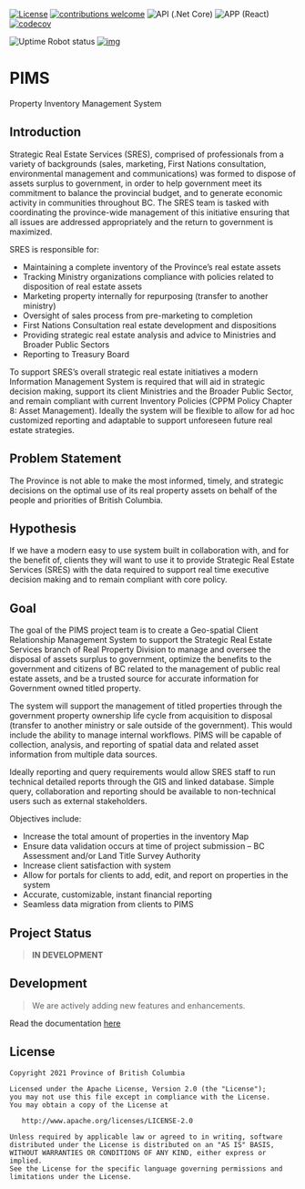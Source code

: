 [![License](https://img.shields.io/badge/License-Apache%202.0-blue.svg)](LICENSE)
[![contributions welcome](https://img.shields.io/badge/contributions-welcome-brightgreen.svg?style=flat)](https://github.com/bcgov/pims/issues)
![API (.Net Core)](<https://github.com/bcgov/PSP/workflows/API%20(.NET%20Core)/badge.svg?branch=dev>)
![APP (React)](<https://github.com/bcgov/PSP/workflows/APP%20(React)/badge.svg?branch=dev>)
[![codecov](https://codecov.io/gh/bcgov/PSP/branch/dev/graph/badge.svg)](https://codecov.io/gh/bcgov/PSP)

![Uptime Robot status](https://img.shields.io/uptimerobot/status/m784832378-1d844c019bc2900c17c826cb)
[![img](https://img.shields.io/badge/Lifecycle-Stable-97ca00)](https://github.com/bcgov/repomountie/blob/master/doc/lifecycle-badges.md)

# PIMS

Property Inventory Management System

## Introduction

Strategic Real Estate Services (SRES), comprised of professionals from a variety of backgrounds (sales, marketing, First Nations consultation, environmental management and communications) was formed to dispose of assets surplus to government, in order to help government meet its commitment to balance the provincial budget, and to generate economic activity in communities throughout BC. The SRES team is tasked with coordinating the province-wide management of this initiative ensuring that all issues are addressed appropriately and the return to government is maximized.

SRES is responsible for:

- Maintaining a complete inventory of the Province’s real estate assets
- Tracking Ministry organizations compliance with policies related to disposition of real estate assets
- Marketing property internally for repurposing (transfer to another ministry)
- Oversight of sales process from pre-marketing to completion
- First Nations Consultation real estate development and dispositions
- Providing strategic real estate analysis and advice to Ministries and Broader Public Sectors
- Reporting to Treasury Board

To support SRES’s overall strategic real estate initiatives a modern Information Management System is required that will aid in strategic decision making, support its client Ministries and the Broader Public Sector, and remain compliant with current Inventory Policies (CPPM Policy Chapter 8: Asset Management). Ideally the system will be flexible to allow for ad hoc customized reporting and adaptable to support unforeseen future real estate strategies.

## Problem Statement

The Province is not able to make the most informed, timely, and strategic decisions on the optimal use of its real property assets on behalf of the people and priorities of British Columbia.

## Hypothesis

If we have a modern easy to use system built in collaboration with, and for the benefit of, clients they will want to use it to provide Strategic Real Estate Services (SRES) with the data required to support real time executive decision making and to remain compliant with core policy.

## Goal

The goal of the PIMS project team is to create a Geo-spatial Client Relationship Management System to support the Strategic Real Estate Services branch of Real Property Division to manage and oversee the disposal of assets surplus to government, optimize the benefits to the government and citizens of BC related to the management of public real estate assets, and be a trusted source for accurate information for Government owned titled property.

The system will support the management of titled properties through the government property ownership life cycle from acquisition to disposal (transfer to another ministry or sale outside of the government). This would include the ability to manage internal workflows. PIMS will be capable of collection, analysis, and reporting of spatial data and related asset information from multiple data sources.

Ideally reporting and query requirements would allow SRES staff to run technical detailed reports through the GIS and linked database. Simple query, collaboration and reporting should be available to non-technical users such as external stakeholders.

Objectives include:

- Increase the total amount of properties in the inventory Map
- Ensure data validation occurs at time of project submission – BC Assessment and/or Land Title Survey Authority
- Increase client satisfaction with system
- Allow for portals for clients to add, edit, and report on properties in the system
- Accurate, customizable, instant financial reporting
- Seamless data migration from clients to PIMS

## Project Status

> **IN DEVELOPMENT**

## Development

> We are actively adding new features and enhancements.

Read the documentation [here](https://github.com/bcgov/PSP/wiki)

## License

```
Copyright 2021 Province of British Columbia

Licensed under the Apache License, Version 2.0 (the "License");
you may not use this file except in compliance with the License.
You may obtain a copy of the License at

   http://www.apache.org/licenses/LICENSE-2.0

Unless required by applicable law or agreed to in writing, software
distributed under the License is distributed on an "AS IS" BASIS,
WITHOUT WARRANTIES OR CONDITIONS OF ANY KIND, either express or implied.
See the License for the specific language governing permissions and
limitations under the License.
```

